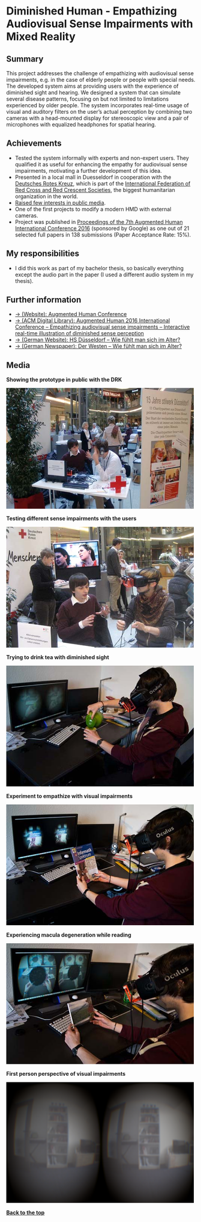 # Diminished Human - Empathizing Audiovisual Sense Impairments with Mixed Reality
## Summary
This project addresses the challenge of empathizing with audiovisual sense impairments, e.g. in the case of elderly people or people with special needs. The developed system aims at providing users with the experience of diminished sight and hearing. We designed a system that can simulate several disease patterns, focusing on but not limited to limitations experienced by older people. The system incorporates real-time usage of visual and auditory filters on the user’s actual perception by combining two cameras with a head-mounted display for stereoscopic view and a pair of microphones with equalized headphones for spatial hearing.

## Achievements
* Tested the system informally with experts and non-expert users. They qualified it as useful for enhancing the empathy for audiovisual sense impairments, motivating a further development of this idea.
* Presented in a local mall in Duesseldorf in cooperation with the <a href="https://www.drk.de/en/" target="_blank">Deutsches Rotes Kreuz</a>, which is part of the <a href="https://en.wikipedia.org/wiki/International_Federation_of_Red_Cross_and_Red_Crescent_Societies" target="_blank">International Federation of Red Cross and Red Crescent Societies</a>, the biggest humanitarian organization in the world.
* [Raised few interests in public media](#further-information).
* One of the first projects to modify a modern HMD with external cameras.
* Project was published in <a href="http://dl.acm.org/citation.cfm?id=2875226" target="_blank">Proceedings of the 7th Augmented Human International Conference 2016</a> (sponsored by Google) as one out of 21 selected full papers in 138 submissions (Paper Acceptance Rate: 15%).

## My responsibilities
* I did this work as part of my bachelor thesis, so basically everything except the audio part in the paper (I used a different audio system in my thesis).

## Further information
<ul>
	<li><a href="http://www.augmented-human.com/" target="_blank">&#8594; (Website): Augmented Human Conference</a></li>
	<li><a href="http://dl.acm.org/citation.cfm?id=2875226" target="_blank">&#8594; (ACM Digital Library): Augmented Human 2016 International Conference – Empathizing audiovisual sense impairments – Interactive real-time illustration of diminished sense perception</a></li>
	<li><a href="http://medien.hs-duesseldorf.de/personen/geiger/alterssimulation" target="_blank">&#8594; (German Website): HS Düsseldorf – Wie fühlt man sich im Alter?</a></li>
	<li><a href="http://www.derwesten.de/nrz/staedte/duesseldorf/so-fuehlt-man-sich-im-alter-aimp-id10307382.html" target="_blank">&#8594; (German Newspaper): Der Westen – Wie fühlt man sich im Alter?</a></li>
</ul>

## Media
**Showing the prototype in public with the DRK**

![Showing the prototype in public with the DRK](Images/prototype_demonstration1.jpg)

**Testing different sense impairments with the users**

![Testing different sense impairments with the users](Images/prototype_demonstration2.jpg)

**Trying to drink tea with diminished sight**

![Trying to drink tea with diminished sight](Images/visualImpairment1.jpg)

**Experiment to empathize with visual impairments**

![Experiment to empathize with visual impairments](Images/visualImpairment2.jpg)

**Experiencing macula degeneration while reading**

![Experiencing macula degeneration while reading](Images/visualImpairment3.jpg)

**First person perspective of visual impairments**

![First person perspective of visual impairments](Images/mixed_reality_sight.png)

[**Back to the top**](#summary)
